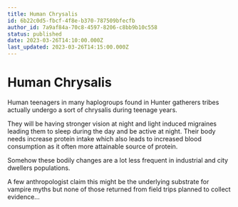 ```yaml
---
title: Human Chrysalis
id: 6b22c0d5-fbcf-4f8e-b370-787509bfecfb
author_id: 7a9af84a-70c8-4597-8206-c8bb9b10c558
status: published
date: 2023-03-26T14:10:00.000Z
last_updated: 2023-03-26T14:15:00.000Z
---
```


# Human Chrysalis


Human teenagers in many haplogroups found in Hunter gatherers tribes actually undergo a sort of chrysalis during teenage years.

They will be having stronger vision at night and light induced migraines leading them to sleep during the day and be active at night. Their body needs increase protein intake which also leads to increased blood consumption as it often more attainable source of protein.



Somehow these bodily changes are a lot less frequent in industrial and city dwellers populations.



A few anthropologist claim this might be the underlying substrate for vampire myths but none of those returned from field trips planned to collect evidence…
